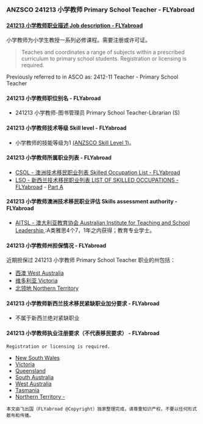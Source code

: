 ### ANZSCO 241213 小学教师 Primary School Teacher - FLYabroad ###

#### [241213 小学教师职业描述 Job description - FLYabroad](http://www.flyabroadvisa.com/anzsco/2412.html#241213)

小学教师为小学生教授一系列必修课程。需要注册或许可证。 

> Teaches and coordinates a range of subjects within a prescribed curriculum to primary school students. Registration or licensing is required.

Previously referred to in ASCO as:
2412-11 Teacher - Primary School Teacher

#### 241213 小学教师职位别名 - FLYabroad
 
- 241213 小学教师-图书管理员 Primary School Teacher-Librarian (S)

#### 241213 小学教师技术等级 Skill level - FLYabroad

- 小学教师的技能等级为1 [(ANZSCO Skill Level 1)](http://www.flyabroadvisa.com/anzsco/)。

#### 241213 小学教师所属职业列表 - FLYabroad

- [CSOL - 澳洲技术移民职业列表 Skilled Occupation List - FLYabroad](http://www.flyabroadvisa.com/sol/)
- [LSO - 新西兰技术移民职业列表 LIST OF SKILLED OCCUPATIONS - FLYabroad](http://nz.flyabroadvisa.com/lso/) - [Part A](parta)

#### 241213 小学教师澳洲技术移民职业评估 Skills assessment authority - FLYabroad

- [AITSL - 澳大利亚教育协会 Australian Institute for Teaching and School Leadership ](http://www.flyabroadvisa.com/ass/aitsl.html):A类雅思4个7，1年之内获得；教育专业学士。

#### 241213 小学教师州担保情况 - FLYabroad

近期担保过 241213 小学教师 Primary School Teacher 职业的州包括：

- [西澳 West Australia](http://www.flyabroadvisa.com/zdb/wa.html)
- [维多利亚 Victoria](http://www.flyabroadvisa.com/zdb/vic.html)
- [北领地 Northern Territory](http://www.flyabroadvisa.com/zdb/nt.html)

#### 241213 小学教师新西兰技术移民紧缺职业加分要求 - FLYabroad

- 不属于新西兰绝对紧缺职业

#### 241213 小学教师执业注册要求（不代表移民要求） - FLYabroad

    Registration or licensing is required.

- [New South Wales ](http://www.det.nsw.edu.au/)
- [Victoria   ](http://www.vit.vic.edu.au/Pages/default.aspx)
- [Queensland ](http://www.qct.edu.au/)
- [South Australia ](http://www.trb.sa.edu.au/)
- [West Australia ](http://www.wacot.wa.edu.au/)
- [Tasmania  ](http://www.trb.tas.gov.au/default.aspx)
- [Northern Territory - ](http://www.trb.nt.gov.au/)

`本文由飞出国（FLYabroad @Copyright）独家整理完成，请尊重知识产权，不要以任何形式散布和传播。`